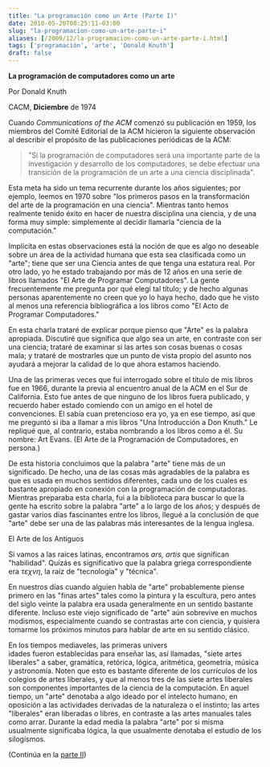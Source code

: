 ```yaml
---
title: "La programación como un Arte (Parte I)"
date: 2010-05-20T08:25:11-03:00
slug: "la-programacion-como-un-arte-parte-i"
aliases: [/2009/12/la-programacion-como-un-arte-parte-i.html]
tags: ['programación', 'arte', 'Donald Knuth']
draft: false
---
```


**La programación de computadores como un arte**

Por Donald Knuth

CACM, **Diciembre** de 1974

Cuando *Communications of the ACM* comenzó su publicación en 1959, los
miembros del Comité Editorial de la ACM hicieron la siguiente
observación al describir el propósito de las publicaciones periódicas de
la ACM:

> "Si la programación de computadores será una importante parte de la
> investigación y desarrollo de los computadores, se debe efectuar una
> transición de la programación de un arte a una ciencia disciplinada".

Esta meta ha sido un tema recurrente durante los años siguientes; por
ejemplo, leemos en 1970 sobre "los primeros pasos en la transformación
del arte de la programación en una ciencia". Mientras tanto hemos
realmente tenido éxito en hacer de nuestra disciplina una ciencia, y de
una forma muy simple: simplemente al decidir llamarla "ciencia de la
computación."

Implicita en estas observaciones está la noción de que es algo no
deseable sobre un área de la actividad humana que esta sea clasificada
como un "arte"; tiene que ser una Ciencia antes de que tenga una
estatura real. Por otro lado, yo he estado trabajando por más de 12 años
en una serie de libros llamados "El Arte de Programar Computadores".
La gente frecuentemente me pregunta por qué elegí tal título; y de hecho
algunas personas aparentemente no creen que yo lo haya hecho, dado que
he visto al menos una referencia bibliográfica a los libros como "El
Acto de Programar Computadores."

En esta charla trataré de explicar porque pienso que "Arte" es la
palabra apropiada. Discutiré que significa que algo sea un arte, en
contraste con ser una ciencia; trataré de examinar si las artes son
cosas buenas o cosas mala; y trataré de mostrarles que un punto de vista
propio del asunto nos ayudará a mejorar la calidad de lo que ahora
estamos haciendo.

Una de las primeras veces que fuí interrogado sobre el título de mis
libros fue en 1966, durante la previa al encuentro anual de la ACM en el
Sur de California. Esto fue antes de que ninguno de los libros fuera
publicado, y recuerdo haber estado comiendo con un amigo en el hotel de
convenciones. El sabía cuan pretencioso era yo, ya en ese tiempo, así
que me preguntó si iba a llamar a mis libros "Una Introducción a Don
Knuth." Le repliqué que, al contrario, estaba nombrando a los libros
como a él. Su nombre: Art Evans. (El Arte de la Programación de
Computadores, en persona.)

De esta historia concluimos que la palabra "arte" tiene más de un
significado. De hecho, una de las cosas más agradables de la palabra es
que es usada en muchos sentidos diferentes, cada uno de los cuales es
bastante apropiado en conexión con la programación de computadoras.
Mientras preparaba esta charla, fui a la biblioteca para buscar lo que
la gente ha escrito sobre la palabra "arte" a lo largo de los años; y
después de gastar varios días fascinantes entre los libros, llegué a la
conclusión de que "arte" debe ser una de las palabras más interesantes
de la lengua inglesa.

El Arte de los Antiguos

Si vamos a las raices latinas, encontramos *ars, artis* que significan
"habilidad". Quizás es significativo que la palabra griega
correspondiente era *τεχνη*, la raíz de "tecnología" y "técnica".

En nuestros días cuando alguien habla de "arte" probablemente piense
primero en las "finas artes" tales como la pintura y la escultura,
pero antes del siglo veinte la palabra era usada generalmente en un
sentido bastante diferente. Incluso este viejo significado de "arte"
aún sobrevive en muchos modismos, especialmente cuando se contrastas
arte con ciencia, y quisiera tomarme los próximos minutos para hablar de
arte en su sentido clásico.

En los tiempos mediaveles, las primeras univers\
idades fueron establecidas para enseñar las, así llamadas, "siete artes
liberales" a saber, gramática, retórica, lógica, aritmética, geometría,
música y astronomía. Noten que esto es bastante diferente de los
currículos de los colegios de artes liberales, y que al menos tres de
las siete artes liberales son componentes importantes de la ciencia de
la computación. En aquel tiempo, un "arte" denotaba a algo ideado por
el intelecto humano, en oposición a las actividades derivadas de la
naturaleza o el instinto; las artes "liberales" eran liberadas o
libres, en contraste a las artes manuales tales como arrar. Durante la
edad media la palabra "arte" por si misma usualmente significaba
lógica, la que usualmente denotaba el estudio de los silogismos.

(Continúa en la [parte II](/2009/12/la-programacion-como-un-arte-parte-ii.html))
